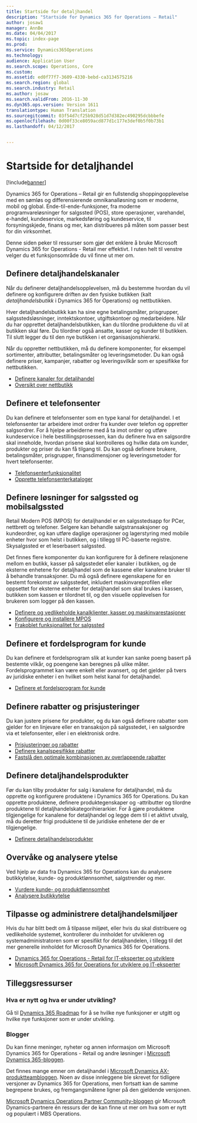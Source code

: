 ```yaml
---
title: Startside for detaljhandel
description: "Startside for Dynamics 365 for Operations – Retail"
author: josaw1
manager: AnnBe
ms.date: 04/04/2017
ms.topic: index-page
ms.prod: 
ms.service: Dynamics365Operations
ms.technology: 
audience: Application User
ms.search.scope: Operations, Core
ms.custom: 
ms.assetid: ed0f77f7-3609-4330-bebd-ca3134575216
ms.search.region: global
ms.search.industry: Retail
ms.author: josaw
ms.search.validFrom: 2016-11-30
ms.dyn365.ops.version: Version 1611
translationtype: Human Translation
ms.sourcegitcommit: 03f54d7cf25b928d51d7d382ec490295dcbbbefe
ms.openlocfilehash: 0d00f33ce8059acd877d1c177e3def0b5f0b73b1
ms.lasthandoff: 04/12/2017


---
```


# <a name="retail-home-page"></a>Startside for detaljhandel

[!include[banner](includes/banner.md)]

Dynamics 365 for Operations – Retail gir en fullstendig shoppingopplevelse med en sømløs og differensierende omnikanalløsning som er moderne, mobil og global. Ende-til-ende-funksjoner, fra moderne programvareløsninger for salgssted (POS), store operasjoner, varehandel, e-handel, kundeservice, markedsføring og kundeservice, til forsyningskjede, finans og mer, kan distribueres på måten som passer best for din virksomhet.

Denne siden peker til ressurser som gjør det enklere å bruke Microsoft Dynamics 365 for Operations - Retail mer effektivt. I ruten helt til venstre velger du et funksjonsområde du vil finne ut mer om. 

## <a name="set-up-retail-channels"></a>Definere detaljhandelskanaler
Når du definerer detaljhandelsopplevelsen, må du bestemme hvordan du vil definere og konfigurere driften av den fysiske butikken (kalt *detaljhandelsbutikk* i Dynamics 365 for Operations) og nettbutikken. 

Hver detaljhandelsbutikk kan ha sine egne betalingsmåter, prisgrupper, salgsstedsløsninger, inntektskontoer, utgiftskontoer og medarbeidere. Når du har opprettet detaljhandelsbutikken, kan du tilordne produktene du vil at butikken skal føre. Du tilordner også ansatte, kasser og kunder til butikken. Til slutt legger du til den nye butikken i et organisasjonshierarki.

Når du oppretter nettbutikken, må du definere komponenter, for eksempel sortimenter, attributter, betalingsmåter og leveringsmetoder. Du kan også definere priser, kampanjer, rabatter og leveringsvilkår som er spesifikke for nettbutikken.

-   [Definere kanaler for detaljhandel](define-maintain-retail-channels.md)
-   [Oversikt over nettbutikk](online-stores.md)

## <a name="set-up-a-call-center"></a>Definere et telefonsenter
Du kan definere et telefonsenter som en type kanal for detaljhandel. I et telefonsenter tar arbeidere imot ordrer fra kunder over telefon og oppretter salgsordrer. For å hjelpe arbeiderne med å ta imot ordrer og utføre kundeservice i hele bestillingsprosessen, kan du definere hva en salgsordre skal inneholde, hvordan prisene skal kontrolleres og hvilke data om kunder, produkter og priser du kan få tilgang til. Du kan også definere brukere, betalingsmåter, prisgrupper, finansdimensjoner og leveringsmetoder for hvert telefonsenter.

-   [Telefonsenterfunksjonalitet](call-center-functionality.md)
-   [Opprette telefonsenterkataloger](create-call-center-catalogs.md)

## <a name="define-your-pos-and-mpos-solutions"></a>Definere løsninger for salgssted og mobilsalgssted
Retail Modern POS (MPOS) for detaljhandel er en salgsstedsapp for PCer, nettbrett og telefoner. Selgere kan behandle salgstransaksjoner og kundeordrer, og kan utføre daglige operasjoner og lagerstyring med mobile enheter hvor som helst i butikken, og i tillegg til PC-baserte registre. Skysalgssted er et leserbasert salgssted. 

Det finnes flere komponenter du kan konfigurere for å definere relasjonene mellom en butikk, kasser på salgsstedet eller kanaler i butikken, og de eksterne enhetene for detaljhandel som de kassene eller kanalene bruker til å behandle transaksjoner. Du må også definere egenskapene for en bestemt forekomst av salgsstedet, inkludert maskinvareprofilen eller oppsettet for eksterne enheter for detaljhandel som skal brukes i kassen, butikken som kassen er tilordnet til, og den visuelle opplevelsen for brukeren som logger på den kassen.

-   [Definere og vedlikeholde kanalklienter, kasser og maskinvarestasjoner](define-maintain-channel-clients-registers-hw-stations.md)
-   [Konfigurere og installere MPOS](retail-modern-pos-device-activation.md)
-   [Frakoblet funksjonalitet for salgssted](pos-offline-functionality.md)

## <a name="set-up-a-customer-loyalty-program"></a>Definere et fordelsprogram for kunde
Du kan definere et fordelsprogram slik at kunder kan sanke poeng basert på bestemte vilkår, og poengene kan beregnes på ulike måter. Fordelsprogrammet kan være enkelt eller avansert, og det gjelder på tvers av juridiske enheter i en hvilket som helst kanal for detaljhandel.
-   [Definere et fordelsprogram for kunde](set-up-customer-loyalty-program.md)

## <a name="set-up-discounts-and-price-adjustments"></a>Definere rabatter og prisjusteringer
Du kan justere prisene for produkter, og du kan også definere rabatter som gjelder for en linjevare eller en transaksjon på salgsstedet, i en salgsordre via et telefonsenter, eller i en elektronisk ordre. 
-   [Prisjusteringer og rabatter](price-adjustments-discounts.md)
-   [Definere kanalspesifikke rabatter](define-channel-specific-discounts.md)
-   [Fastslå den optimale kombinasjonen av overlappende rabatter](optimal-combination-overlapping-discounts.md)

## <a name="set-up-retail-products"></a>Definere detaljhandelsprodukter
Før du kan tilby produkter for salg i kanalene for detaljhandel, må du opprette og konfigurere produktene i Dynamics 365 for Operations. Du kan opprette produktene, definere produktegenskaper og -attributter og tilordne produktene til detaljhandelskategorihierarkier. For å gjøre produktene tilgjengelige for kanalene for detaljhandel og legge dem til i et aktivt utvalg, må du deretter frigi produktene til de juridiske enhetene der de er tilgjengelige.
-   [Definere detaljhandelsprodukter](set-up-retail-products.md)

## <a name="monitor-and-analyze-performance"></a>Overvåke og analysere ytelse
Ved hjelp av data fra Dynamics 365 for Operations kan du analysere butikkytelse, kunde- og produktlønnsomhet, salgstrender og mer.
-   [Vurdere kunde- og produktlønnsomhet](assess-customer-product-profitability.md)
-   [Analysere butikkytelse](store-performance-information.md)

## <a name="customize-and-administer-retail-environments"></a>Tilpasse og administrere detaljhandelsmiljøer
Hvis du har blitt bedt om å tilpasse miljøet, eller hvis du skal distribuere og vedlikeholde systemet, kontrollerer du innholdet for utvikleren og systemadministratoren som er spesifikt for detaljhandelen, i tillegg til det mer generelle innholdet for Microsoft Dynamics 365 for Operations. 
-   [Dynamics 365 for Operations - Retail for IT-eksperter og utviklere](dev-itpro/dev-retail-home-page.md)
-   [Microsoft Dynamics 365 for Operations for utviklere og IT-eksperter](/dynamics365/operations/dev-itpro/dev-tools/developer-home-page)

## <a name="additional-resources"></a>Tilleggsressurser
### <a name="whats-new-and-in-development"></a>Hva er nytt og hva er under utvikling?
Gå til <a href="https://roadmap.dynamics.com/">Dynamics 365 Roadmap</a> for å se hvilke nye funksjoner er utgitt og hvilke nye funksjoner som er under utvikling. 

### <a name="blogs"></a>Blogger
Du kan finne meninger, nyheter og annen informasjon om Microsoft Dynamics 365 for Operations - Retail og andre løsninger i <a href="https://community.dynamics.com/b/msftdynamicsblog">Microsoft Dynamics 365-bloggen</a>.

Det finnes mange emner om detaljhandel i <a href="https://blogs.msdn.microsoft.com/dax/">Microsoft Dynamics AX-produktteambloggen</a>. Noen av disse innleggene ble skrevet for tidligere versjoner av Dynamics 365 for Operations, men fortsatt kan de samme begrepene brukes, og fremgangsmåtene ligner på den gjeldende versjonen.

<a href="https://community.dynamics.com/partner/b/operationspartnercommunityblog">Microsoft Dynamics Operations Partner Community-bloggen</a> gir Microsoft Dynamics-partnere én ressurs der de kan finne ut mer om hva som er nytt og populært i MBS Operations.


